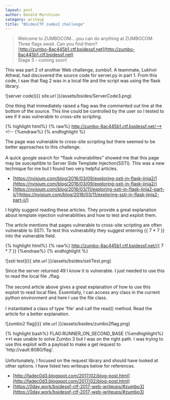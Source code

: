```yaml
---
layout: post
author: Donald Murchison
category: writeup
title: "BSidesCTF zumbo2 challenge"
---
```


>Welcome to ZUMBOCOM....you can do anything at ZUMBOCOM.<br>
Three flags await. Can you find them?<br>
[http://zumbo-8ac445b1.ctf.bsidessf.net](http://zumbo-8ac445b1.ctf.bsidessf.net)<br>
Stage 3 - coming soon!

This was part 2 of another Web challenge, zumbo1. A teammate, Lukhvir Athwal, had discovered the source code for server.py in part 1. From this code, I saw that flag 2 was in a local file and the script was using the flask library.

![server code]({{ site.url }}/assets/bsides/ServerCode3.png)

One thing that immediately raised a flag was the commented out line at the bottom of the source. This line could be controlled by the user so I tested to see if it was vulnerable to cross-site scripting. 

{% highlight html%}
{% raw%}
http://zumbo-8ac445b1.ctf.bsidessf.net/--><script> alert(1)</script><!--
{%endraw%}
{% endhighlight %}

<!-- Text editor problem-->

The page was vulnerable to cross-site scripting but there seemed to be better approaches to this challenge.<br><br>
A quick google search for "flask vulnerabilites" showed me that this page may be susceptible to Server Side Template Injection(SSTI). This was a new technique for me but I found two very helpful articles.<br>

-	[https://nvisium.com/blog/2016/03/09/exploring-ssti-in-flask-jinja2/](https://nvisium.com/blog/2016/03/09/exploring-ssti-in-flask-jinja2/)
- [https://nvisium.com/blog/2016/03/11/exploring-ssti-in-flask-jinja2-part-ii/](https://nvisium.com/blog/2016/03/11/exploring-ssti-in-flask-jinja2-part-ii/)

I highly suggest reading these articles. They provide a great explanation about template injection vulnerabilities and how to test and exploit them.

The article mentions that pages vulnerable to cross-site scripting are often vulnerable to SSTI. To test this vulnerability they suggest entering \{\{ 7 * 7 \}\} into the vulnerable field.

{% highlight html%}
{% raw%}
http://zumbo-8ac445b1.ctf.bsidessf.net/{{ 7 * 7 }}
{%endraw%}
{% endhighlight %}
<!-- Text editor problem-->

![ssti test]({{ site.url }}/assets/bsides/sstiTest.png)

Since the server returned 49 I know it is vulnerable. I just needed to use this to read the local file ./flag.<br><br>
The second article above gives a great explanation of how to use this exploit to read local files. Essentially, I can access any class in the current python environment and here I use the file class.<br><br>
I instantiated a class of type 'file' and call the read() method. Read the article for a better explanation. 

![zumbo2 flag]({{ site.url }}/assets/bsides/zumbo2flag.png)

{% highlight bash%}
FLAG:RUNNER_ON_SECOND_BASE
{%endhighlight%}
<br>
**I was unable to solve Zumbo 3 but I was on the right path. I was trying to use this exploit with a payload to make a get request to 'http://vault:8080/flag'.<br><br>
Unfortunately, I focused on the request library and should have looked at other options.
I have listed two writeups below for references.<br>
- [http://fadec0d3.blogspot.com/2017/02/blog-post.html](http://fadec0d3.blogspot.com/2017/02/blog-post.html)
- [https://0day.work/bsidessf-ctf-2017-web-writeups/#zumbo3](https://0day.work/bsidessf-ctf-2017-web-writeups/#zumbo3)
